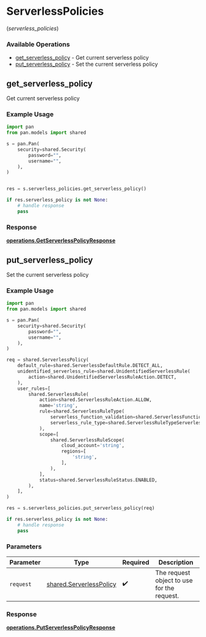# ServerlessPolicies
(*serverless_policies*)

### Available Operations

* [get_serverless_policy](#get_serverless_policy) - Get current serverless policy
* [put_serverless_policy](#put_serverless_policy) - Set the current serverless policy

## get_serverless_policy

Get current serverless policy

### Example Usage

```python
import pan
from pan.models import shared

s = pan.Pan(
    security=shared.Security(
        password="",
        username="",
    ),
)


res = s.serverless_policies.get_serverless_policy()

if res.serverless_policy is not None:
    # handle response
    pass
```


### Response

**[operations.GetServerlessPolicyResponse](../../models/operations/getserverlesspolicyresponse.md)**


## put_serverless_policy

Set the current serverless policy

### Example Usage

```python
import pan
from pan.models import shared

s = pan.Pan(
    security=shared.Security(
        password="",
        username="",
    ),
)

req = shared.ServerlessPolicy(
    default_rule=shared.ServerlessDefaultRule.DETECT_ALL,
    unidentified_serverless_rule=shared.UnidentifiedServerlessRule(
        action=shared.UnidentifiedServerlessRuleAction.DETECT,
    ),
    user_rules=[
        shared.ServerlessRule(
            action=shared.ServerlessRuleAction.ALLOW,
            name='string',
            rule=shared.ServerlessRuleType(
                serverless_function_validation=shared.ServerlessFunctionValidation(),
                serverless_rule_type=shared.ServerlessRuleTypeServerlessRuleType.FUNCTION_NAME_SERVERLESS_RULE_TYPE,
            ),
            scope=[
                shared.ServerlessRuleScope(
                    cloud_account='string',
                    regions=[
                        'string',
                    ],
                ),
            ],
            status=shared.ServerlessRuleStatus.ENABLED,
        ),
    ],
)

res = s.serverless_policies.put_serverless_policy(req)

if res.serverless_policy is not None:
    # handle response
    pass
```

### Parameters

| Parameter                                                          | Type                                                               | Required                                                           | Description                                                        |
| ------------------------------------------------------------------ | ------------------------------------------------------------------ | ------------------------------------------------------------------ | ------------------------------------------------------------------ |
| `request`                                                          | [shared.ServerlessPolicy](../../models/shared/serverlesspolicy.md) | :heavy_check_mark:                                                 | The request object to use for the request.                         |


### Response

**[operations.PutServerlessPolicyResponse](../../models/operations/putserverlesspolicyresponse.md)**


